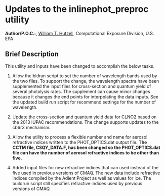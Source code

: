 # Updates to the inlinephot_preproc utility 

**Author/P.O.C.:**, [William T. Hutzell](mailto:hutzell.bill@epa.gov), Computational Exposure Division, U.S. EPA

## Brief Description

This utility and inputs have been changed to accomplish the below tasks.
 
1.  Allow the bldrun script to set the number of wavelength bands used by the two files. To support the change, the wavelength spectra have been supplemented the input files for cross-section and quantum yield of several photolysis rates. The supplement can cause minor changes because it changes the end points for interpolating the data inputs. See the updated build run script for recommend settings for the number of wavelength.

2.  Update the cross-section and quantum yield data for CLNO2 based on the 2013 IUPAC recommendations. The change supports updates to the cb6r3 mechanism.

3.  Allow the utility to process a flexible number and name for aerosol refractive indices written to the PHOT_OPTICS.dat output file. **The CCTM file, CSQY_DATA.F, has been changed so the PHOT_OPTICS.dat file can have the number of aerosol refractive indices to be other than five.**

4. Added input files for new refractive indices that can used instead of the five used in previous versions of CMAQ. The new data include refractive indices compiled by the Adient Project as well as values for ice. The buildrun script still specifies refractive indices used by previous versions of CMAQ. 

